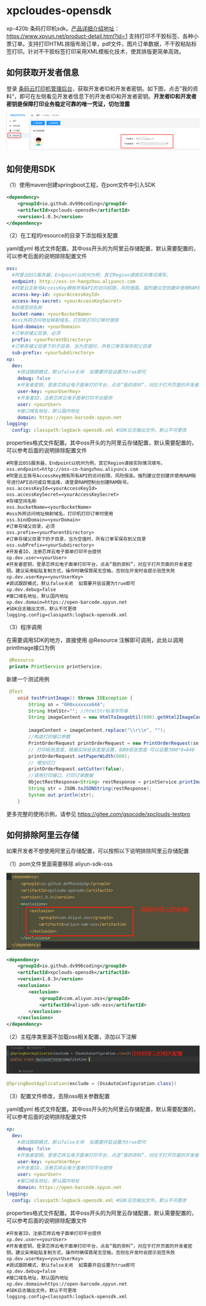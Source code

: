 # xpcloudes-opensdk
xp-420b 条码打印机sdk。[产品详细介绍地址](https://www.xpyun.net/product-detail.html?id=1)：https://www.xpyun.net/product-detail.html?id=1 支持打印不干胶标签、各种小票订单。支持打印HTML排版布局订单，pdf文件，图片订单数据，不干胶粘贴标签打印。针对不干胶标签打印采用XML模板化技术，使其排版更简单高效。

## 如何获取开发者信息

登录 [条码云打印机管理后台](https://platform-barcode.xpyun.net/#/login?redirect=%2Fhome)，获取开发者ID和开发者密钥。如下图，点击”我的资料“，即可在左侧看见开发者信息下的开发者ID和开发者密钥。**开发者ID和开发者密钥是保障打印业务稳定可靠的唯一凭证，切勿泄露**

![image](./doc/img/developInfo.png)

## 如何使用SDK

（1）使用maven创建springboot工程，在pom文件中引入SDK

```xml
<dependency>
    <groupId>io.github.dv996coding</groupId>
    <artifactId>xpclouds-opensdk</artifactId>
    <version>1.0.3</version>
</dependency>
```

（2）在工程的resource的目录下添加相关配置

yaml或yml 格式文件配置。其中oss开头的为阿里云存储配置，默认需要配置的，可以参考后面的说明排除配置文件

```yaml
oss:
  #阿里云OSS服务器，Endpoint以杭州为例，其它Region请按实际情况填写。
  endpoint: http://oss-cn-hangzhou.aliyuncs.com
  #阿里云主账号AccessKey拥有所有API的访问权限，风险很高。强烈建议您创建并使用RAM账号进行API访问或日常运维，请登录RAM控制台创建RAM账号。
  access-key-id: <yourAccessKeyId>
  access-key-secret: <yourAccessKeySecret>
  #存储空间名称
  bucket-name: <yourBucketName>
  #oss外网访问地址映射域名，打印机打印订单时使用
  bind-domain: <yourDomain>
  #订单存储父目录，必须
  prefix: <yourParentDirectory>
  #订单存储父目录下的子目录，当为空值时，所有订单军保存到父目录
  sub-prefix: <yourSubdirectory>
xp:
  dev:
    #调试跟踪模式，默认false关闭  如需要开启设置为true即可
    debug: false
    #开发者密钥，登录芯烨云电子面单打印平台，点击“我的资料”，对应于打开页面的开发者密钥。建议采用粘贴复制方式，操作时确保首尾无空格。否则在开发时会提示验签失败
    user-key: <yourUserKey>
    #开发者ID，注册芯烨云电子面单打印平台提供
    user: <yourUser>
    #接口域名地址，默认国内地址
    domain: https://open-barcode.xpyun.net
logging:
  config: classpath:logback-opensdk.xml #SDK日志输出文件。默认不可更改

```

properties格式文件配置。其中oss开头的为阿里云存储配置，默认需要配置的，可以参考后面的说明排除配置文件

```properties
#阿里云OSS服务器，Endpoint以杭州为例，其它Region请按实际情况填写。
oss.endpoint=http://oss-cn-hangzhou.aliyuncs.com
#阿里云主账号AccessKey拥有所有API的访问权限，风险很高。强烈建议您创建并使用RAM账号进行API访问或日常运维，请登录RAM控制台创建RAM账号。
oss.accessKeyId=<yourAccessKeyId>
oss.accessKeySecret=<yourAccessKeySecret>
#存储空间名称
oss.bucketName=<yourBucketName>
#oss外网访问地址映射域名，打印机打印订单时使用
oss.bindDomain=<yourDomain>
#订单存储父目录，必须
oss.prefix=<yourParentDirectory>
#订单存储父目录下的子目录，当为空值时，所有订单军保存到父目录
oss.subPrefix=<yourSubdirectory>
#开发者ID，注册芯烨云电子面单打印平台提供
xp.dev.user=<yourUser>
#开发者密钥，登录芯烨云电子面单打印平台，点击“我的资料”，对应于打开页面的开发者密钥。建议采用粘贴复制方式，操作时确保首尾无空格。否则在开发时会提示验签失败
xp.dev.userKey=<yourUserKey>
#调试跟踪模式，默认false关闭  如需要开启设置为true即可
xp.dev.debug=false
#接口域名地址，默认国内地址
xp.dev.domain=https://open-barcode.xpyun.net
#SDK日志输出文件。默认不可更改
logging.config=classpath:logback-opensdk.xml
```

（3）程序调用

在需要调用SDK的地方，直接使用 @Resource 注解即可调用，此处以调用printImage接口为例

```java
 @Resource
 private PrintService printService;
```

新建一个测试用例

```java
 @Test
    void testPrintImage() throws IOException {
        String sn = "000xxxxxxx64A";
        String htmlStr=""; //htmlStr标准字符串
        String imageContent = new HtmlToImageUtil(600).getHtml2ImageContent(htmlStr);

        imageContent = imageContent.replace("\\r\\n", "");
        //构造打印接口参数
        PrintOrderRequest printOrderRequest = new PrintOrderRequest(sn, imageContent);
        // 打印纸张宽度，根据实际纸张宽度设置，如80纸张宽度 可以设置为80*8=640
        printOrderRequest.setPaperWidth(600);
        // 增加切刀
        printOrderRequest.setCutter(false);
        //调用打印接口，打印订单数据
        ObjectRestResponse<String> restResponse = printService.printImage(printOrderRequest);
        String str = JSON.toJSONString(restResponse);
        System.out.println(str);
    }
```

更多完整的使用示例，请参见 https://gitee.com/gsocode/xpclouds-testpro

## 如何排除阿里云存储

如果开发者不想使用阿里云存储配置，可以按照以下说明排除阿里云存储配置

（1）pom文件里面需要移除 aliyun-sdk-oss 

![image](./doc/img/mavennoaly.png)

```xml
<dependency>
	<groupId>io.github.dv996coding</groupId>
	<artifactId>xpclouds-opensdk</artifactId>
	<version>1.0.3</version>
	<exclusions>
		<exclusion>
			<groupId>com.aliyun.oss</groupId>
			<artifactId>aliyun-sdk-oss</artifactId>
		</exclusion>
	</exclusions>
</dependency>
```

（2）主程序类里面不加载oss相关配置，添加以下注解

![image](./doc/img/apposs.png)

```java
@SpringBootApplication(exclude = {OssAutoConfiguration.class})
```

（3）配置文件修改，去除oss相关参数配置

yaml或yml 格式文件配置。其中oss开头的为阿里云存储配置，默认需要配置的，可以参考后面的说明排除配置文件

```yaml
xp:
  dev:
    #调试跟踪模式，默认false关闭  如需要开启设置为true即可
    debug: false
    #开发者密钥，登录芯烨云电子面单打印平台，点击“我的资料”，对应于打开页面的开发者密钥。建议采用粘贴复制方式，操作时确保首尾无空格。否则在开发时会提示验签失败
    user-key: <yourUserKey>
    #开发者ID，注册芯烨云电子面单打印平台提供
    user: <yourUser>
    #接口域名地址，默认国内地址
    domain: https://open-barcode.xpyun.net
logging:
  config: classpath:logback-opensdk.xml #SDK日志输出文件。默认不可更改

```

properties格式文件配置。其中oss开头的为阿里云存储配置，默认需要配置的，可以参考后面的说明排除配置文件

```properties
#开发者ID，注册芯烨云电子面单打印平台提供
xp.dev.user=<yourUser>
#开发者密钥，登录芯烨云电子面单打印平台，点击“我的资料”，对应于打开页面的开发者密钥。建议采用粘贴复制方式，操作时确保首尾无空格。否则在开发时会提示验签失败
xp.dev.userKey=<yourUserKey>
#调试跟踪模式，默认false关闭  如需要开启设置为true即可
xp.dev.debug=false
#接口域名地址，默认国内地址
xp.dev.domain=https://open-barcode.xpyun.net
#SDK日志输出文件。默认不可更改
logging.config=classpath:logback-opensdk.xml
```


